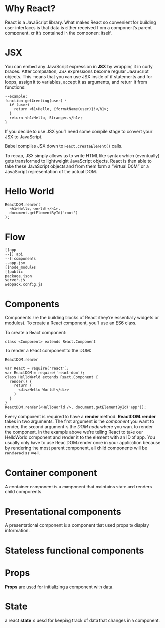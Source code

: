 # Why React? 
React is a JavaScript library. What makes React so convenient for building user interfaces is that data is either received from a component’s parent component, or it’s contained in the component itself.

# JSX 
You can embed any JavaScript expression in **JSX** by wrapping it in curly braces. After compilation, JSX expressions become regular JavaScript objects. This means that you can use JSX inside of if statements and for loops, assign it to variables, accept it as arguments, and return it from functions:

```
--example: 
function getGreeting(user) {
  if (user) {
    return <h1>Hello, {formatName(user)}!</h1>;
  }
  return <h1>Hello, Stranger.</h1>;
}
```
If you decide to use JSX you’ll need some compile stage to convert your JSX to JavaScript. 

Babel compiles JSX down to ```React.createElement()``` calls.

To recap, JSX simply allows us to write HTML like syntax which (eventually) gets transformed to lightweight JavaScript objects. React is then able to take these JavaScript objects and from them form a “virtual DOM” or a JavaScript representation of the actual DOM. 

# Hello World
```
ReactDOM.render(
  <h1>Hello, world!</h1>,
  document.getElementById('root')
);
```
# Flow
```
[]app
--[] api
--[]components
--app.jsx
[]node_modules
[]public 
package.json
server.js
webpack.config.js
```

# Components 
Components are the building blocks of React (they’re essentially widgets or modules). To create a React component, you'll use an ES6 class.

To create a React component: 
```
class <Component> extends React.Component
```
To render a React component to the DOM:
```
ReactDOM.render
```
```
var React = require('react');
var ReactDOM = require('react-dom');
class HelloWorld extends React.Component {
  render() {
    return (
      <div>Hello World!</div>
    )
  }
}
ReactDOM.render(<HelloWorld />, document.getElementById('app'));
```

Every component is required to have a **render** method. **ReactDOM.render** takes in two arguments. The first argument is the *component* you want to render, the second argument is the *DOM node* where you want to render the component. In the example above we’re telling React to take our HelloWorld component and render it to the element with an ID of app. You usually only have to use ReactDOM.render once in your application because by rendering the most parent component, all child components will be rendered as well.

# Container component 
A container component is a component that maintains state and renders child components.

# Presentational components
A presentational component is a component that used props to display information. 

# Stateless functional components
 
# Props
**Props** are used for initializing a component with data.

# State
a react **state** is uesd for keeping track of data that changes in a component. 

